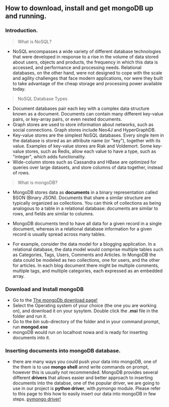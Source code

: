## How to download, install and get mongoDB up and running.

### Introduction.

> What is NoSQL?

- NoSQL encompasses a wide variety of different database technologies that were developed in response to a rise in the volume 
of data stored about users, objects and products, the frequency in which this data is accessed, and performance and processing 
needs. Relational databases, on the other hand, were not designed to cope with the scale and agility challenges that face 
modern applications, nor were they built to take advantage of the cheap storage and processing power available today.

> NoSQL Database Types

- Document databases pair each key with a complex data structure known as a document. Documents can contain many different 
key-value pairs, or key-array pairs, or even nested documents.
- Graph stores are used to store information about networks, such as social connections. Graph stores include Neo4J and 
HyperGraphDB.
- Key-value stores are the simplest NoSQL databases. Every single item in the database is stored as an attribute name 
(or "key"), together with its value. Examples of key-value stores are Riak and Voldemort. Some key-value stores, 
such as Redis, allow each value to have a type, such as "integer", which adds functionality.
- Wide-column stores such as Cassandra and HBase are optimized for queries over large datasets, and store columns of data 
together, instead of rows.

> What is mongoDB?

- MongoDB stores data as **documents** in a binary representation called BSON (Binary JSON). Documents that share a similar 
structure are typically organized as collections. You can think of collections as being analogous to a table in a relational 
database: documents are similar to rows, and fields are similar to columns.

- MongoDB documents tend to have all data for a given record in a single document, whereas in a relational database 
information for a given record is usually spread across many tables.

- For example, consider the data model for a blogging application. In a relational database, the data model would comprise 
multiple tables such as Categories, Tags, Users, Comments and Articles. In MongoDB the data could be modeled as two 
collections, one for users, and the other for articles. In each blog document there might be multiple comments, multiple 
tags, and multiple categories, each expressed as an embedded array.


### Download and Install mongoDB

- Go to the [The mongoDb download page!](https://www.mongodb.org/downloads?_ga=1.192214248.339442226.1446671659#production)
- Select the Operating system of your choice (the one you are working on), and download it on your sysytem. Double click the **.msi** file in the folder and run it.
- Go to the *bin* sub-directory of the folder and in your command prompt, run **mongod.exe**
- mongoDB would run on localhost nowa and is ready for inserting documents into it.


### Inserting documents into mongoDB database.

- there are many ways you could push your data into mongoDB, one of the them is to use **mongo shell** annd write commands on prompt, however this is usually not recommended. MongoDB provides several different  **drivers** that allows easier and better approach to inserting documents into the databse, one of the popular driver, we are going to use in our project is **python driver**, with *pymongo* module. Please refer to this page to this how to easily insert our data into mongoDB in few steps. [pymongo driver!](https://github.com/neerajnj10/soccer-analytics-with-python-mongoDB-and-R/blob/master/first.py)
